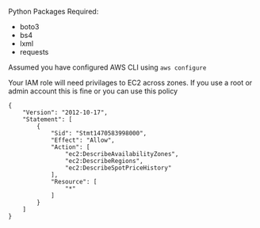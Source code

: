 Python Packages Required:
 - boto3
 - bs4
 - lxml
 - requests

Assumed you have configured AWS CLI using 
`aws configure`

Your IAM role will need privilages to EC2 across zones.  If you use a root or admin account this is fine or you can use this policy
```
{
    "Version": "2012-10-17",
    "Statement": [
        {
            "Sid": "Stmt1470583998000",
            "Effect": "Allow",
            "Action": [
                "ec2:DescribeAvailabilityZones",
                "ec2:DescribeRegions",
                "ec2:DescribeSpotPriceHistory"
            ],
            "Resource": [
                "*"
            ]
        }
    ]
}
```
